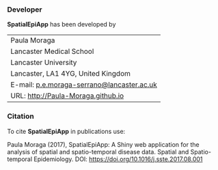 ### Developer

**SpatialEpiApp** has been developed by


|     |
| --- |
|Paula Moraga |
|Lancaster Medical School |
|Lancaster University |
|Lancaster, LA1 4YG, United Kingdom |
|E-mail: p.e.moraga-serrano@lancaster.ac.uk |
|URL: http://Paula-Moraga.github.io |


### Citation

To cite **SpatialEpiApp** in publications use:

Paula Moraga (2017), SpatialEpiApp: A Shiny web application for the analysis of spatial and spatio-temporal disease data. Spatial and Spatio-temporal Epidemiology.
DOI: https://doi.org/10.1016/j.sste.2017.08.001


<!-- Paula Moraga (2017). SpatialEpiApp: A Shiny web application for the analysis of spatial and spatio-temporal disease data. R package version 0.1, URL https://CRAN.R-project.org/package=SpatialEpiApp.
-->


